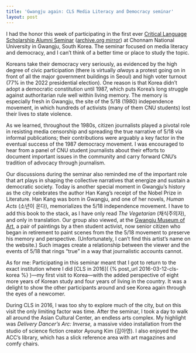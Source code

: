 ```yaml
---
title: 'Gwangju again: CLS Media Literacy and Democracy seminar'
layout: post
---
```


I had the honor this week of participating in the first ever [Critical Language
Scholarship Alumni Seminar](https://clscholarship.org/news/2024/cls-international-alumni-seminars)
([archive.org mirror](https://web.archive.org/web/20241015125209/https://clscholarship.org/news/2024/cls-international-alumni-seminars))
at Chonnam National University in Gwangju, South Korea. The seminar focused on
media literacy and democracy, and I can’t think of a better time or place to
study the topic.

Koreans take their democracy very seriously, as evidenced by the high degree of
civic participation (there is virtually *always* a protest going on in front of
all the major government buildings in Seoul) and high voter turnout (77% in the
2022 presidential election). One reason is that Korea didn’t adopt a democratic
constitution until 1987, which puts Korea’s long struggle against authoritarian
rule well within living memory. The memory is especially fresh in Gwangju, the
site of the 5/18 (1980) independence movement, in which hundreds of activists
(many of them CNU students) lost their lives to state violence.

As we learned, throughout the 1980s, citizen journalists played a pivotal role
in resisting media censorship and spreading the true narrative of 5/18 via
informal publications; their contributions were arguably a key factor in the
eventual success of the 1987 democracy movement. I was encouraged to hear from a
panel of CNU student journalists about their efforts to document important
issues in the community and carry forward CNU’s tradition of advocacy through
journalism.

Our discussions during the seminar also reminded me of the important role that
art plays in shaping the collective narratives that energize and sustain a
democratic society. Today is another special moment in Gwangju’s history as the
city celebrates the author Han Kang’s receipt of the Nobel Prize in Literature.
Han Kang was born in Gwangju, and one of her novels, *Human Acts* (소년이 온다),
memorializes the 5/18 independence movement. I have to add this book to the
stack, as I have only read *The Vegetarian* (채식주의자), and only in
translation. Our group also viewed, at the [Gwangju Museum of Art](
https://artmuse.gwangju.go.kr/ ), a pair of paintings by a then student
activist, now senior citizen who began in retirement to paint scenes from the
the 5/18 movement to preserve his memory and perspective. (Unfortunately, I
can’t find this artist’s name on the website.) Such images create a relationship
between the viewer and the events of 5/18 that rings “true” in a way that
journalistic accounts cannot.

As for me: Participating in this seminar meant that I got to return to the exact
institution where I did [CLS in 2016]( {% post_url 2016-03-12-cls-korea %} )—my
first visit to Korea—with the added perspective of eight more years of Korean
study and four years of living in the country. It was a delight to show the
other participants around and see Korea again through the eyes of a newcomer.

During CLS in 2016, I was too shy to explore much of the city, but on this visit
the only limiting factor was time. After the seminar, I took a day to walk all
around the Asian Cultural Center, an endless arts complex. My highlight was
*Delivery Dancer’s Arc: Inverse,* a massive video installation from the studio
of science fiction creator Ayoung Kim (김아영). I also enjoyed the ACC’s library,
which has a slick reference area with art magazines and comfy chairs.
